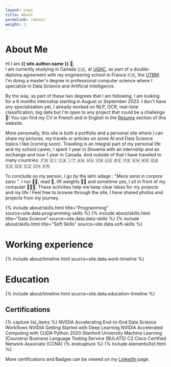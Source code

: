 ```yaml
---
layout: page
title: About
permalink: /about/
weight: 3
---
```


# **About Me**

Hi I am **{{ site.author.name }}** :wave:,<br>
I am currently studying in Canada :canada:, at <a href="https://www.uqac.ca/" target="_blank">UQAC</a>, as part of a double-diploma agreement with my engineering school in France :fr:, the <a href="https://www.utbm.fr/" target="_blank">UTBM</a>. I'm doing a master's degree in professional computer science where I specialize in Data Science and Artificial Intelligence. 

By the way, as part of these two degrees that I am following, I am looking for a 6 months internship starting in August or September 2023. I don't have any specialization yet, I already worked on NLP, OCR, real-time classification, big data but I'm open to any project that could be a challenge 🦾! You can find my CV in French and in English in the <a href="https://clementdelteil.com/CV/" target="_blank">Resume</a> section of this website.

More personally, this site is both a portfolio and a personal site where I can share my pictures, my travels or articles on some AI and Data Science topics I like (coming soon). Traveling is an integral part of my personal life and my school career, I spent 1 year in Slovenia with an internship and an exchange and now 1 year in Canada. And outside of that I have traveled to many countries: :fr: :slovenia: :canada: :it: :morocco: :hungary: :vietnam: :us: :reunion: :peru: :cambodia: :croatia: :gb: :es: :de: :czech_republic: :switzerland: :kr:

To conclude on my person, I go by the latin adage : "<em>Mens sana in corpore sano</em> ". I run 🏃🏻, read 📔, lift weights 🏋🏻 and sometime yes, I sit in front of my computer 👨🏻‍💻. These activities help me keep clear ideas for my projects and my life ! Feel free to browse through the site, I have shared photos and projects from my journey.


<div class="row">
{% include about/skills.html title="Programming" source=site.data.programming-skills %}
{% include about/skills.html title="Data Science" source=site.data.data-skills %}
{% include about/skills.html title="Soft Skills" source=site.data.soft-skills %}
</div>

# **Working experience**
<div class="row">
{% include about/timeline.html source=site.data.work-timeline %}
</div>

# **Education**
<div class="row">
{% include about/timeline.html source=site.data.education-timeline %}
</div>

<h2 class="mb-3">Certifications</h2>
{% capture list_items %}
NVIDIA Accelerating End-to-End Data Science Workflows
NVIDIA Getting Started with Deep Learning
NVIDIA Accelerated Computing with CUDA Python 2020
Stanford University Machine Learning (Coursera)
Business Language Testing Service (BULATS) C2
Cisco Certified Network Associate (CCNA)
{% endcapture %}
{% include elements/list.html %}

More certifications and Badges can be viewed on my <a href="https://www.linkedin.com/in/clementdelteil/details/certifications/" target="_blank">LinkedIn</a> page.

